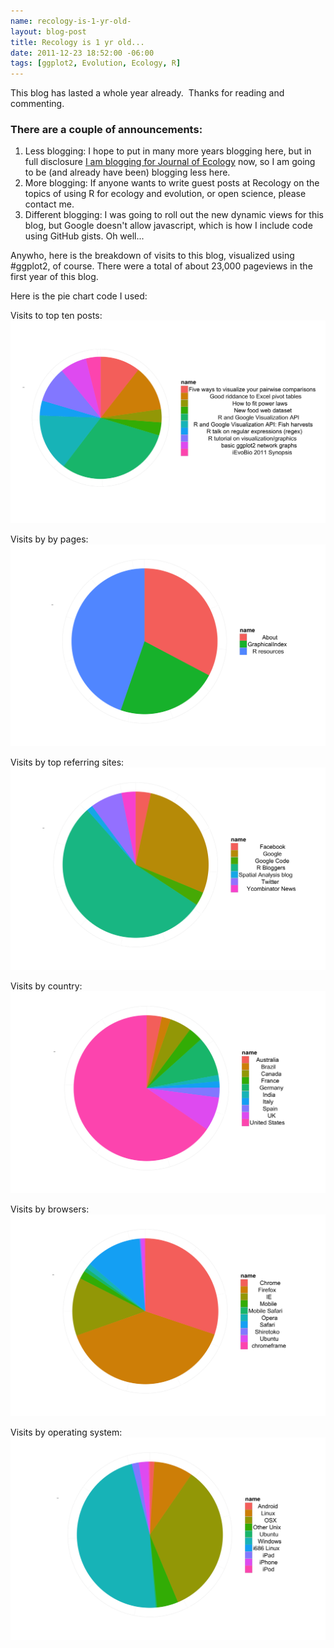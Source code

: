 ```yaml
--- 
name: recology-is-1-yr-old-
layout: blog-post
title: Recology is 1 yr old...
date: 2011-12-23 18:52:00 -06:00
tags: [ggplot2, Evolution, Ecology, R]
---
```


This blog has lasted a whole year already. &nbsp;Thanks for reading and commenting. 

### There are a couple of announcements:

1. Less blogging: I hope to put in many more years blogging here, but in full disclosure [I am blogging for Journal of Ecology][jeco] now, so I am going to be (and already have been) blogging less here.
2. More blogging: If anyone wants to write guest posts at Recology on the topics of using R for ecology and evolution, or open science, please contact me. 
3. Different blogging: I was going to roll out the new dynamic views for this blog, but Google doesn't allow javascript, which is how I include code using GitHub gists. Oh well...

Anywho, here is the breakdown of visits to this blog, visualized using #ggplot2, of course. There were a total of about 23,000 pageviews in the first year of this blog. 

[jeco]: http://jecologyblog.wordpress.com/

Here is the pie chart code I used:
<script src="https://gist.github.com/1515754.js?file=piechart.R"></script> 

Visits to top ten posts:
![top posts](/images/post_name.png)

Visits by by pages:
![pages](/images/pages.png)

Visits by top referring sites:
![sites](/images/referring_sites.png)

Visits by country:
![country](/images/country.png)

Visits by browsers:
![browsers](/images/browsers.png)

Visits by operating system:
![os](/images/operating_system.png)
